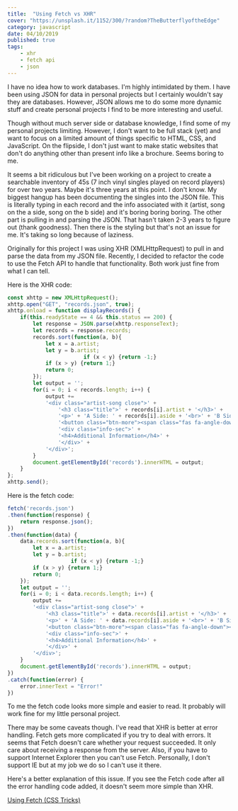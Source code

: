 ```yaml
---
title:  "Using Fetch vs XHR"
cover: "https://unsplash.it/1152/300/?random?TheButterflyoftheEdge"
category: javascript
date: 04/10/2019
published: true
tags:
    - xhr
    - fetch api
    - json
---
```


I have no idea how to work databases. I'm highly intimidated by them. I have been using JSON for data in personal projects but I certainly wouldn't say they are databases. However, JSON allows me to do some more dynamic stuff and create personal projects I find to be more interesting and useful. 

Though without much server side or database knowledge, I find some of my personal projects limiting. However, I don't want to be full stack (yet) and want to focus on a limited amount of things specific to HTML, CSS, and JavaScript. On the flipside, I don't just want to make static websites that don't do anything other than present info like a brochure. Seems boring to me.

It seems a bit ridiculous but I've been working on a project to create a searchable inventory of 45s (7 inch vinyl singles played on record players) for over two years. Maybe it's three years at this point. I don't know. My biggest hangup has been documenting the singles into the JSON file. This is literally typing in each record and the info associated with it (artist, song on the a side, song on the b side) and it's boring boring boring. The other part is pulling in and parsing the JSON. That hasn't taken 2-3 years to figure out (thank goodness). Then there is the styling but that's not an issue for me. It's taking so long because of laziness.

Originally for this project I was using XHR (XMLHttpRequest) to pull in and parse the data from my JSON file. Recently, I decided to refactor the code to use the Fetch API to handle that functionality. Both work just fine from what I can tell.

Here is the XHR code:

```javascript
const xhttp = new XMLHttpRequest();
xhttp.open("GET", "records.json", true);
xhttp.onload = function displayRecords() {
    if(this.readyState == 4 && this.status == 200) {
        let response = JSON.parse(xhttp.responseText);
        let records = response.records;
        records.sort(function(a, b){
            let x = a.artist;
            let y = b.artist;
                        if (x < y) {return -1;}
            if (x > y) {return 1;}
            return 0;
        });
        let output = '';
        for(i = 0; i < records.length; i++) {
            output += 
            '<div class="artist-song close">' +
                '<h3 class="title">' + records[i].artist + '</h3>' +
                '<p>' + 'A Side: ' + records[i].aside + '<br>' + 'B Side: ' + records[i].bside + '</p>' +
                '<button class="btn-more"><span class="fas fa-angle-down"></span></button>' +
                '<div class="info-sec">' +
                '<h4>Additional Information</h4>' +
                '</div>' +
            '</div>';
        }
        document.getElementById('records').innerHTML = output;
    } 
};
xhttp.send();
```

Here is the fetch code:

```javascript
fetch('records.json')
.then(function(response) {
    return response.json();
})
.then(function(data) {
    data.records.sort(function(a, b){
        let x = a.artist;
        let y = b.artist;
                    if (x < y) {return -1;}
        if (x > y) {return 1;}
        return 0;
    });
    let output = '';
    for(i = 0; i < data.records.length; i++) {
        output += 
        '<div class="artist-song close">' +
            '<h3 class="title">' + data.records[i].artist + '</h3>' +
            '<p>' + 'A Side: ' + data.records[i].aside + '<br>' + 'B Side: ' + data.records[i].bside + '</p>' +
            '<button class="btn-more"><span class="fas fa-angle-down"></span></button>' +
            '<div class="info-sec">' +
            '<h4>Additional Information</h4>' +
            '</div>' +
        '</div>';
    }
    document.getElementById('records').innerHTML = output;
})
.catch(function(error) {
    error.innerText = "Error!"
})
```

To me the fetch code looks more simple and easier to read. It probably will work fine for my little personal project.

There may be some caveats though. I've read that XHR is better at error handling. Fetch gets more complicated if you try to deal with errors. It seems that Fetch doesn't care whether your request succeeded. It only care about receiving a response from the server. Also, if you have to support Internet Explorer then you can't use Fetch. Personally, I don't support IE but at my job we do so I can't use it there. 

Here's a better explanation of this issue. If you see the Fetch code after all the error handling code added, it doesn't seem more simple than XHR.

[Using Fetch (CSS Tricks)](https://css-tricks.com/using-fetch/#article-header-id-6)
